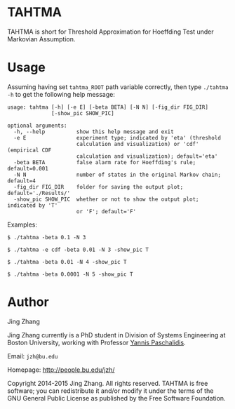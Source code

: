 TAHTMA
======

TAHTMA is short for Threshold Approximation for Hoeffding Test under Markovian Assumption.


Usage
=====
Assuming having set `tahtma_ROOT` path variable correctly, then type `./tahtma -h` to get the following help message:
```
usage: tahtma [-h] [-e E] [-beta BETA] [-N N] [-fig_dir FIG_DIR]
              [-show_pic SHOW_PIC]

optional arguments:
  -h, --help          show this help message and exit
  -e E                experiment type; indicated by 'eta' (threshold
                      calculation and visualization) or 'cdf' (empirical CDF
                      calculation and visualization); default='eta'
  -beta BETA          false alarm rate for Hoeffding's rule; default=0.001
  -N N                number of states in the original Markov chain; default=4
  -fig_dir FIG_DIR    folder for saving the output plot; default='./Results/'
  -show_pic SHOW_PIC  whether or not to show the output plot; indicated by 'T'
                      or 'F'; default='F'
```

Examples:

 `$ ./tahtma -beta 0.1 -N 3`
 
 `$ ./tahtma -e cdf -beta 0.01 -N 3 -show_pic T`

 `$ ./tahtma -beta 0.01 -N 4 -show_pic T`

 `$ ./tahtma -beta 0.0001 -N 5 -show_pic T`



Author
=============
Jing Zhang

Jing Zhang currently is a PhD student in Division of Systems Engineering at Boston University, working with Professor [Yannis Paschalidis](http://ionia.bu.edu/).


Email: `jzh@bu.edu`

Homepage: http://people.bu.edu/jzh/


Copyright 2014-2015 Jing Zhang. All rights reserved. TAHTMA is free software; you can redistribute it and/or modify it under
the terms of the GNU General Public License as published by the Free Software Foundation.